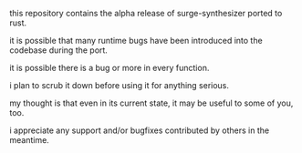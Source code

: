 this repository contains the alpha release of
surge-synthesizer ported to rust.

it is possible that many runtime bugs have been
introduced into the codebase during the port.

it is possible there is a bug or more in every
function.

i plan to scrub it down before using it for
anything serious.

my thought is that even in its current state, it
may be useful to some of you, too.

i appreciate any support and/or bugfixes
contributed by others in the meantime.
